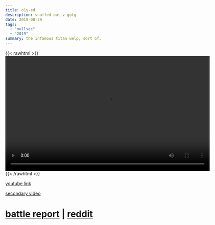 ```yaml
---
title: o1y-ed
description: snuffed out v gotg
date: 2019-08-29
tags:
  - "nullsec"
  - "2019"
summary: the infamous titan welp, sort of.
---
```


{{< rawhtml >}}<video width="640" height="360" controls>
<source src="https://crowdfile.net/snuffed/o1y.mp4" type="video/mp4">
Your browser does not support the video tag.</video>{{< /rawhtml >}}

[youtube link](http://www.youtube.com/watch?v=VyazOaxDtIo)  

[secondary video](https://www.youtube.com/watch?v=3wJoUdWXruU)

# [battle report](https://fleetcom.space/battlereport/txhskBRb5LM28A3ah) | [reddit](https://reddit.com/r/Eve/comments/csyef4/o1yed_habbening_thread/)  

